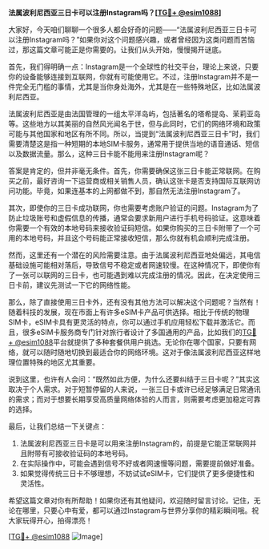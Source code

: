 **法属波利尼西亚三日卡可以注册Instagram吗？[[TG💪+ @esim1088](https://t.me/s/esim1088)]**

大家好，今天咱们聊聊一个很多人都会好奇的问题——“法属波利尼西亚三日卡可以注册Instagram吗？”如果你对这个问题感兴趣，或者曾经因为这类问题而苦恼过，那这篇文章可能正是你需要的。让我们从头开始，慢慢揭开谜底。

首先，我们得明确一点：Instagram是一个全球性的社交平台，理论上来说，只要你的设备能够连接到互联网，你就有可能使用它。不过，注册Instagram并不是一件完全无门槛的事情，尤其是当你身处海外，尤其是在一些特殊地区，比如法属波利尼西亚。

法属波利尼西亚是由法国管理的一组太平洋岛屿，包括著名的塔希提岛、茉莉亚岛等。这些地方以其美丽的自然风光闻名于世，但与此同时，它们的网络环境和政策可能与其他国家和地区有所不同。所以，当提到“法属波利尼西亚三日卡”时，我们需要清楚这是指一种短期的本地SIM卡服务，通常用于提供当地的语音通话、短信以及数据流量。那么，这种三日卡能不能用来注册Instagram呢？

答案是肯定的，但并非毫无条件。首先，你需要确保这张三日卡能正常联网。在购买之前，最好咨询一下运营商或相关销售人员，确认这张卡是否支持国际互联网访问功能。毕竟，如果连基本的上网都做不到，那自然无法注册Instagram了。

其次，即使你的三日卡成功联网，你也需要考虑账户验证的问题。Instagram为了防止垃圾账号和虚假信息的传播，通常会要求新用户进行手机号码验证。这意味着你需要一个有效的本地号码来接收验证码短信。如果你购买的三日卡附带了一个可用的本地号码，并且这个号码能正常接收短信，那么你就有机会顺利完成注册。

然而，这里还有一个潜在的风险需要注意。由于法属波利尼西亚地处偏远，其电信基础设施可能相对落后，导致信号不稳定或者网速较慢。在这种情况下，即使你有了一张可以联网的三日卡，也可能遇到难以完成注册的情况。因此，在决定使用三日卡前，建议先测试一下它的网络性能。

那么，除了直接使用三日卡外，还有没有其他方法可以解决这个问题呢？当然有！随着科技的发展，现在市面上有许多eSIM卡产品可供选择。相比于传统的物理SIM卡，eSIM卡具有更灵活的特点，你可以通过手机应用轻松下载并激活它。而且，很多eSIM卡服务商专门针对旅行者设计了多国通用的产品，比如我们的[TG💪+ @esim1088](https://t.me/s/esim1088)平台就提供了多种套餐供用户挑选。无论你在哪个国家，只要有网络，就可以随时随地切换到最适合你的网络环境。这对于像法属波利尼西亚这样地理位置特殊的地区尤其重要。

说到这里，也许有人会问：“既然如此方便，为什么还要纠结于三日卡呢？”其实这取决于个人需求。对于短暂停留的人来说，一张三日卡或许已经足够满足日常通讯的需求；而对于想要长期享受高质量网络体验的人而言，则需要考虑更加稳定可靠的选择。

最后，让我们总结一下关键点：
1. 法属波利尼西亚三日卡是可以用来注册Instagram的，前提是它能正常联网并且附带有可接收验证码的本地号码。
2. 在实际操作中，可能会遇到信号不好或者网速慢等问题，需要提前做好准备。
3. 如果觉得传统三日卡不够理想，不妨试试eSIM卡，它们提供了更多便捷性和灵活性。

希望这篇文章对你有所帮助！如果你还有其他疑问，欢迎随时留言讨论。记住，无论在哪里，只要心中有爱，都可以通过Instagram与世界分享你的精彩瞬间哦。祝大家玩得开心，拍得漂亮！

[[TG💪+ @esim1088](https://t.me/s/esim1088) ![Image](https://i.postimg.cc/4NQfJmqS/Snipaste-2025-05-13-00-14-12.png)]